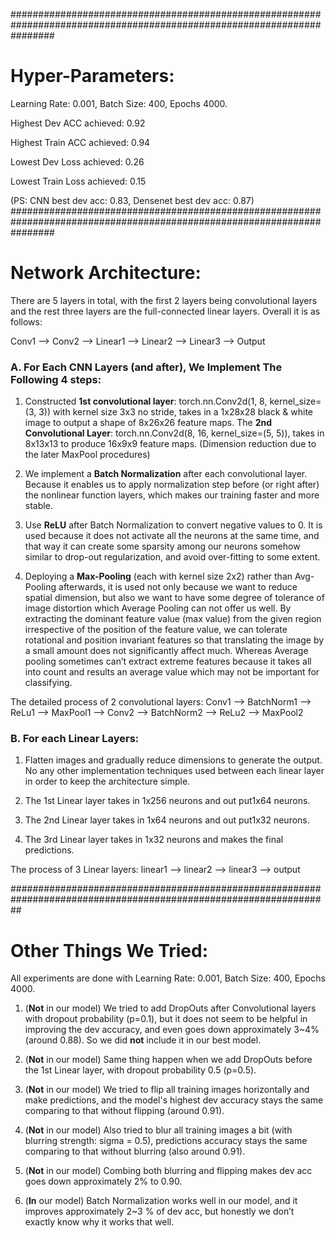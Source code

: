 ########################################################################################################################
# Hyper-Parameters:

Learning Rate: 0.001, Batch Size: 400, Epochs 4000.

Highest Dev ACC achieved: 0.92

Highest Train ACC achieved: 0.94

Lowest Dev Loss achieved: 0.26

Lowest Train Loss achieved: 0.15


(PS: CNN best dev acc: 0.83, Densenet best dev acc: 0.87)
########################################################################################################################

# Network Architecture:

There are 5 layers in total, with the first 2 layers being convolutional layers and the rest three layers are the full-connected linear layers. Overall it is as follows:

Conv1 --> Conv2 --> Linear1 --> Linear2 --> Linear3 --> Output

### A. For Each CNN Layers (and after), We Implement The Following 4 steps: 


1. Constructed **1st convolutional layer**: torch.nn.Conv2d(1, 8, kernel_size=(3, 3)) with kernel size 3x3 no stride, takes in a 1x28x28 black & white image to output a shape of 8x26x26 feature maps. The **2nd Convolutional Layer**: torch.nn.Conv2d(8, 16, kernel_size=(5, 5)), takes in 8x13x13 to produce 16x9x9 feature maps. (Dimension reduction due to the later MaxPool procedures)


2. We implement a **Batch Normalization** after each convolutional layer. Because it enables us to apply normalization step before (or right after) the nonlinear function layers, which makes our training faster and more stable.


3. Use **ReLU** after Batch Normalization to convert negative values to 0. It is used because it does not activate all the neurons at the same time, and that way it can create some sparsity among our neurons somehow similar to drop-out regularization, and avoid over-fitting to some extent. 


4. Deploying a **Max-Pooling** (each with kernel size 2x2) rather than Avg-Pooling afterwards, it is used not only because we want to reduce spatial dimension, but also we want to have some degree of tolerance of image distortion which Average Pooling can not offer us well. By extracting the dominant feature value (max value) from the given region irrespective of the position of the feature value, we can tolerate rotational and position invariant features so that  translating the image by a small amount does not significantly affect much. Whereas Average pooling sometimes can’t extract extreme features because it takes all into count and results an average value which may not be important for classifying.


The detailed process of 2 convolutional layers: Conv1 --> BatchNorm1 --> ReLu1 --> MaxPool1 --> Conv2 --> BatchNorm2 --> ReLu2 --> MaxPool2

### B. For each Linear Layers: 

1. Flatten images and gradually reduce dimensions to generate the output. No any other implementation techniques used between each linear layer in order to keep the architecture simple.


2. The 1st Linear layer takes in 1x256 neurons and out put1x64 neurons.


3. The 2nd Linear layer takes in 1x64 neurons and out put1x32 neurons.


4. The 3rd Linear layer takes in 1x32 neurons and makes the final predictions.


The process of 3 Linear layers: linear1 --> linear2 --> linear3 --> output

##################################################################################################################
# Other Things We Tried: 
All experiments are done with Learning Rate: 0.001, Batch Size: 400, Epochs 4000.

1. (**Not** in our model) We tried to add DropOuts after Convolutional layers with dropout probability (p=0.1), but it does not seem to be helpful in improving the dev accuracy, and even goes down approximately 3~4% (around 0.88). So we did **not** include it in our best model.


2. (**Not** in our model) Same thing happen when we add DropOuts before the 1st Linear layer, with dropout probability 0.5 (p=0.5). 


3. (**Not** in our model) We tried to flip all training images horizontally and make predictions, and the model's highest dev accuracy stays the same comparing to that without flipping (around 0.91). 


4. (**Not** in our model) Also tried to blur all training images a bit (with blurring strength: sigma = 0.5), predictions accuracy stays the same comparing to that without blurring (also around 0.91). 


5. (**Not** in our model) Combing both blurring and flipping makes dev acc goes down approximately 2% to 0.90. 


6. (**In** our model) Batch Normalization works well in our model, and it improves approximately 2~3 % of dev acc, but honestly we don’t exactly know why it works that well.

